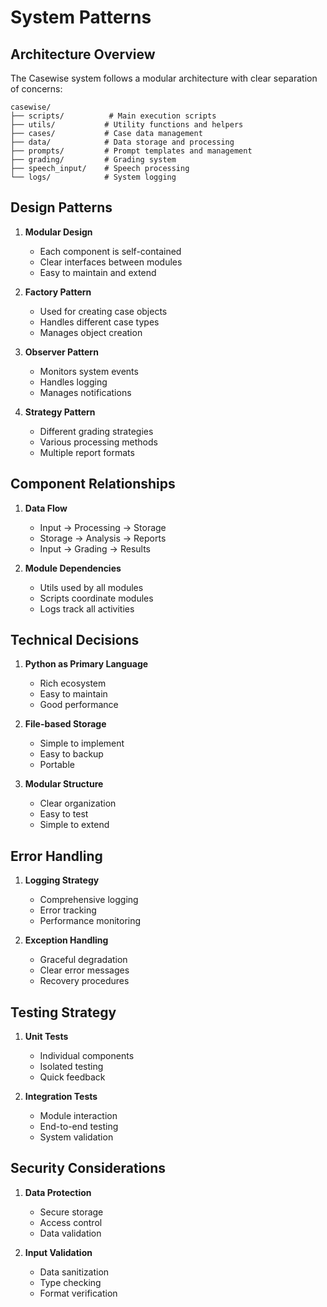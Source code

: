 # System Patterns

## Architecture Overview
The Casewise system follows a modular architecture with clear separation of concerns:

```
casewise/
├── scripts/          # Main execution scripts
├── utils/           # Utility functions and helpers
├── cases/           # Case data management
├── data/            # Data storage and processing
├── prompts/         # Prompt templates and management
├── grading/         # Grading system
├── speech_input/    # Speech processing
└── logs/            # System logging
```

## Design Patterns
1. **Modular Design**
   - Each component is self-contained
   - Clear interfaces between modules
   - Easy to maintain and extend

2. **Factory Pattern**
   - Used for creating case objects
   - Handles different case types
   - Manages object creation

3. **Observer Pattern**
   - Monitors system events
   - Handles logging
   - Manages notifications

4. **Strategy Pattern**
   - Different grading strategies
   - Various processing methods
   - Multiple report formats

## Component Relationships
1. **Data Flow**
   - Input → Processing → Storage
   - Storage → Analysis → Reports
   - Input → Grading → Results

2. **Module Dependencies**
   - Utils used by all modules
   - Scripts coordinate modules
   - Logs track all activities

## Technical Decisions
1. **Python as Primary Language**
   - Rich ecosystem
   - Easy to maintain
   - Good performance

2. **File-based Storage**
   - Simple to implement
   - Easy to backup
   - Portable

3. **Modular Structure**
   - Clear organization
   - Easy to test
   - Simple to extend

## Error Handling
1. **Logging Strategy**
   - Comprehensive logging
   - Error tracking
   - Performance monitoring

2. **Exception Handling**
   - Graceful degradation
   - Clear error messages
   - Recovery procedures

## Testing Strategy
1. **Unit Tests**
   - Individual components
   - Isolated testing
   - Quick feedback

2. **Integration Tests**
   - Module interaction
   - End-to-end testing
   - System validation

## Security Considerations
1. **Data Protection**
   - Secure storage
   - Access control
   - Data validation

2. **Input Validation**
   - Data sanitization
   - Type checking
   - Format verification 